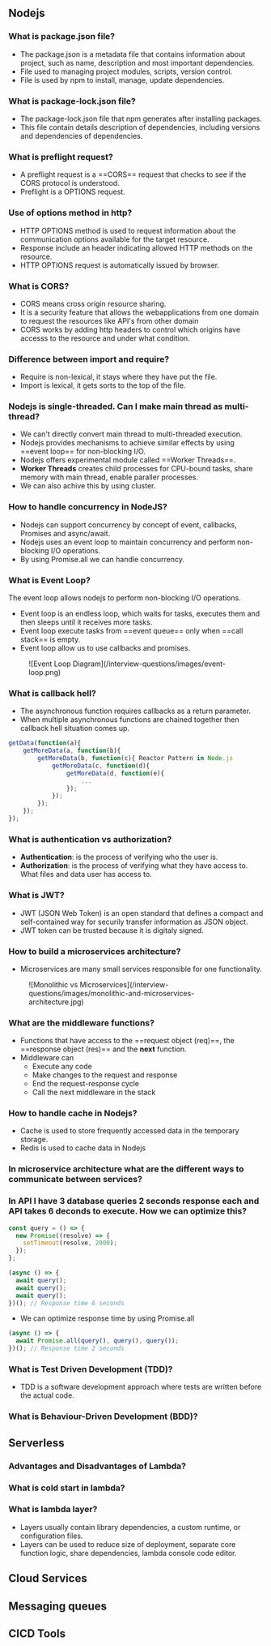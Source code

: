 ## Nodejs

### What is package.json file?

- The package.json is a metadata file that contains information about project, such as name, description and most important dependencies.
- File used to managing project modules, scripts, version control.
- File is used by npm to install, manage, update dependencies.

### What is package-lock.json file?

- The package-lock.json file that npm generates after installing packages.
- This file contain details description of dependencies, including versions and dependencies of dependencies.

### What is preflight request?

- A preflight request is a ==CORS== request that checks to see if the CORS protocol is understood.
- Preflight is a OPTIONS request.

### Use of options method in http?

- HTTP OPTIONS method is used to request information about the communication options available for the target resource.
- Response include an header indicating allowed HTTP methods on the resource.
- HTTP OPTIONS request is automatically issued by browser.

### What is CORS?

- CORS means cross origin resource sharing.
- It is a security feature that allows the webapplications from one domain to request the resources like API's from other domain
- CORS works by adding http headers to control which origins have accesss to the resource and under what condition.

### Difference between import and require?

- Require is non-lexical, it stays where they have put the file.
- Import is lexical, it gets sorts to the top of the file.

### Nodejs is single-threaded. Can I make main thread as multi-thread?

- We can't directly convert main thread to multi-threaded execution.
- Nodejs provides mechanisms to achieve similar effects by using ==event loop== for non-blocking I/O.
- Nodejs offers experimental module called ==Worker Threads==.
- **Worker Threads** creates child processes for CPU-bound tasks, share memory with main thread, enable paraller processes.
- We can also achive this by using cluster.

### How to handle concurrency in NodeJS?

- Nodejs can support concurrency by concept of event, callbacks, Promises and async/await.
- Nodejs uses an event loop to maintain concurrency and perform non-blocking I/O operations.
- By using Promise.all we can handle concurrency.

### What is Event Loop?

The event loop allows nodejs to perform non-blocking I/O operations.

- Event loop is an endless loop, which waits for tasks, executes them and then sleeps until it receives more tasks.
- Event loop execute tasks from ==event queue== only when ==call stack== is empty.
- Event loop allow us to use callbacks and promises.

<figure markdown="span">
  ![Event Loop Diagram](/interview-questions/images/event-loop.png)
</figure>

### What is callback hell?

- The asynchronous function requires callbacks as a return parameter.
- When multiple asynchronous functions are chained together then callback hell situation comes up.

```js linenums="1"
getData(function(a){
    getMoreData(a, function(b){
        getMoreData(b, function(c){ Reactor Pattern in Node.js
            getMoreData(c, function(d){
	            getMoreData(d, function(e){
		            ...
		        });
	        });
        });
    });
});
```

### What is authentication vs authorization?

- **Authentication**: is the process of verifying who the user is.
- **Authorization**: is the process of verifying what they have access to. What files and data user has access to.

### What is JWT?

- JWT (JSON Web Token) is an open standard that defines a compact and self-contained way for securily transfer information as JSON object.
- JWT token can be trusted because it is digitaly signed.

### How to build a microservices architecture?

- Microservices are many small services responsible for one functionality.

<figure markdown="span">
  ![Monolithic vs Microservices](/interview-questions/images/monolithic-and-microservices-architecture.jpg)
</figure>

### What are the middleware functions?

- Functions that have access to the ==request object (req)==, the ==response object (res)== and the **next** function.
- Middleware can
  - Execute any code
  - Make changes to the request and response
  - End the request-response cycle
  - Call the next middleware in the stack

### How to handle cache in Nodejs?

- Cache is used to store frequently accessed data in the temporary storage.
- Redis is used to cache data in Nodejs

### In microservice architecture what are the different ways to communicate between services?

### In API I have 3 database queries 2 seconds response each and API takes 6 deconds to execute. How we can optimize this?

```js
const query = () => {
  new Promise((resolve) => {
    setTimeout(resolve, 2000);
  });
};

(async () => {
  await query();
  await query();
  await query();
})(); // Response time 6 seconds
```

- We can optimize response time by using Promise.all

```js
(async () => {
  await Promise.all(query(), query(), query());
})(); // Response time 2 seconds
```

### What is Test Driven Development (TDD)?

- TDD is a software development approach where tests are written before the actual code.

### What is Behaviour-Driven Development (BDD)?

## Serverless

### Advantages and Disadvantages of Lambda?

### What is cold start in lambda?

### What is lambda layer?

- Layers usually contain library dependencies, a custom runtime, or configuration files.
- Layers can be used to reduce size of deployment, separate core function logic, share dependencies, lambda console code editor.

## Cloud Services

## Messaging queues

## CICD Tools
